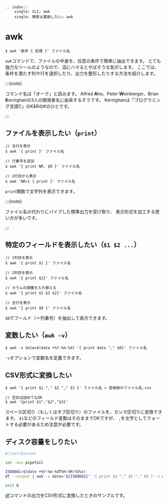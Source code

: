 ```{eval-rst}
.. index::
    single: CLI; awk
    single: 検索＆置換したい; awk
```

# awk

```console
$ awk '条件 { 処理 }' ファイル名
```

`awk`コマンドで、ファイルの中身を、任意の条件で簡単に抽出できます。
とても強力なツールのようなので、沼にハマるとやばそうな気がします。
ここでは、条件を満たす列や行を選択したり、出力を整形したりする方法を紹介します。

:::{note}

コマンド名は「オーク」と読みます。
Alfred **A**ho、Peter **W**einberger、Brian **K**ernighanの3人の開発者名に由来するそうです。
Kernighanは「プログラミング言語C」のK&RのKのひとです。

:::

## ファイルを表示したい（`print`）

```console
// 全行を表示
$ awk '{ print }' ファイル名

// 行番号を追加
$ awk '{ print NR, $0 }' ファイル名

// 2行目から表示
$ awk 'NR>1 { print }' ファイル名
```

`print`関数で文字列を表示できます。

:::{note}

ファイル名の代わりにパイプした標準出力を受け取り、
表示形式を加工する使い方が多いです。

:::

## 特定のフィールドを表示したい（`$1 $2 ...`）

```console
// 1列目を表示
$ awk '{ print $1 }' ファイル名

// 2列目を表示
$ awk '{ print $2}' ファイル名

// カラムの順番を入れ替える
$ awk '{ print $1 $3 $2}' ファイル名

// 全行を表示
$ awk '{ print $0 }' ファイル名
```

`$N`でフールド（＝列番号）を抽出して表示できます。

## 変数したい（`awk -v`）

```console
$ awk -v date=$(date +%Y-%m-%d) '{ print date "," $0}' ファイル名
```

`-v`オプションで変数名を定義できます。

## CSV形式に変換したい

```console
$ awk '{ print $1 "," $2 "," $3 }' ファイル名 > 変換後のファイル名.csv

// 空白は詰めてもOK
$ awk '{print $1","$2","$3}'
```

スペース区切り（もしくはタブ区切り）のファイルを、カンマ区切りに変換できます。
`$1`などのフィールド変数はそのままでOKですが、
`,`を文字としてクォートする必要があるため注意が必要です。

## ディスク容量をしりたい

```bash
#!/usr/bin/env

set -euo pipefail

ISO8601=$(date +%Y-%m-%dT%H:%M:%S%z)
df --output | awk -v date="${ISO8601}" '{ print $1 "," $2 "," $5 }' > disk_usage.csv

exit 0
```

[df](./command-df.md)コマンドの出力をCSV形式に変換したときのサンプルです。
